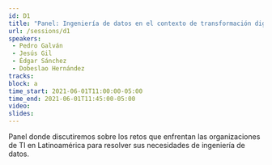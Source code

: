 ```yaml
---
id: D1
title: "Panel: Ingeniería de datos en el contexto de transformación digital"
url: /sessions/d1
speakers:
 - Pedro Galván
 - Jesús Gil
 - Édgar Sánchez
 - Dobeslao Hernández
tracks:
block: a
time_start: 2021-06-01T11:00:00-05:00
time_end: 2021-06-01T11:45:00-05:00
video:
slides:
---
```


Panel donde discutiremos sobre los retos que enfrentan las organizaciones de TI en Latinoamérica para resolver sus necesidades de ingeniería de datos.
